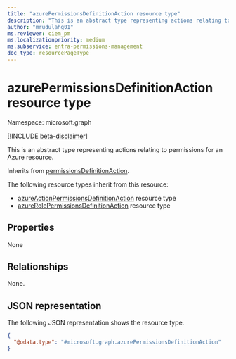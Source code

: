 ```yaml
---
title: "azurePermissionsDefinitionAction resource type"
description: "This is an abstract type representing actions relating to permissions for an Azure resource."
author: "mrudulahg01"
ms.reviewer: ciem_pm
ms.localizationpriority: medium
ms.subservice: entra-permissions-management
doc_type: resourcePageType
---
```


# azurePermissionsDefinitionAction resource type

Namespace: microsoft.graph

[!INCLUDE [beta-disclaimer](../../includes/beta-disclaimer.md)]

This is an abstract type representing actions relating to permissions for an Azure resource.

Inherits from [permissionsDefinitionAction](../resources/permissionsdefinitionaction.md).

The following resource types inherit from this resource:

- [azureActionPermissionsDefinitionAction](../resources/azureActionPermissionsDefinitionAction.md) resource type
- [azureRolePermissionsDefinitionAction](../resources/azureRolePermissionsDefinitionAction.md) resource type

## Properties
None

## Relationships
None.

## JSON representation
The following JSON representation shows the resource type.
<!-- {
  "blockType": "resource",
  "@odata.type": "microsoft.graph.azurePermissionsDefinitionAction"
}
-->
``` json
{
  "@odata.type": "#microsoft.graph.azurePermissionsDefinitionAction"
}
```

